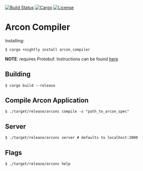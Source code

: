 [![Build Status](https://dev.azure.com/arcon-cda/arcon/_apis/build/status/cda-group.arcon?branchName=master)](https://dev.azure.com/arcon-cda/arcon/_build/latest?definitionId=1&branchName=master)
[![Cargo](https://img.shields.io/badge/crates.io-v0.1.1-orange)](https://crates.io/crates/arcon_compiler)
[![License](https://img.shields.io/badge/License-BSD%203--Clause-blue)](https://github.com/cda-group/arcon)

# Arcon Compiler

Installing:

```bash
$ cargo +nightly install arcon_compiler
```

**NOTE**: requires Protobuf. Instructions can be found [here](https://github.com/cda-group/arcon/tree/master/execution-plane)

## Building

```
$ cargo build --release
```

## Compile Arcon Application


```
$ ./target/release/arconc compile -s "path_to_arcon_spec"
```


## Server

```
$ ./target/release/arconc server # defaults to localhost:3000
```

## Flags

```
$ ./target/release/arconc help
```
